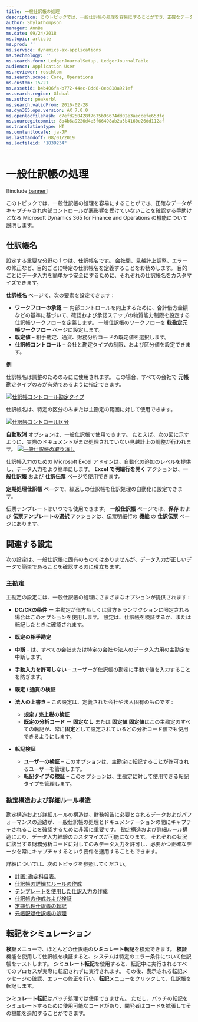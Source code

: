 ```yaml
---
title: 一般仕訳帳の処理
description: このトピックでは、一般仕訳帳の処理を容易にすることができ、正確なデータがキャプチャされ内部コントロールが悪影響を受けていないことを確認する手助けとなる Microsoft Dynamics 365 for Finance and Operations の機能について説明します。
author: ShylaThompson
manager: AnnBe
ms.date: 09/24/2018
ms.topic: article
ms.prod: ''
ms.service: dynamics-ax-applications
ms.technology: ''
ms.search.form: LedgerJournalSetup, LedgerJournalTable
audience: Application User
ms.reviewer: roschlom
ms.search.scope: Core, Operations
ms.custom: 15721
ms.assetid: b4b406fa-b772-44ec-8dd8-8eb818a921ef
ms.search.region: Global
ms.author: peakerbl
ms.search.validFrom: 2016-02-28
ms.dyn365.ops.version: AX 7.0.0
ms.openlocfilehash: d7efd250428f7675b96674dd02e3aeccefe653fe
ms.sourcegitcommit: 8b4b6a9226d4e5f66498ab2a5b4160e26dd112af
ms.translationtype: HT
ms.contentlocale: ja-JP
ms.lasthandoff: 08/01/2019
ms.locfileid: "1839234"
---
```

# <a name="general-journal-processing"></a>一般仕訳帳の処理

[!include [banner](../includes/banner.md)]

このトピックでは、一般仕訳帳の処理を容易にすることができ、正確なデータがキャプチャされ内部コントロールが悪影響を受けていないことを確認する手助けとなる Microsoft Dynamics 365 for Finance and Operations の機能について説明します。  

## <a name="journal-names"></a>仕訳帳名

設定する重要な分野の 1 つは、仕訳帳名です。 会社間、見越計上調整、エラーの修正など、目的ごとに特定の仕訳帳名を定義することをお勧めします。 目的ごとにデータ入力を簡単かつ安全にするために、それぞれの仕訳帳名をカスタマイズできます。 

**仕訳帳名** ページで、次の要素を設定できます :

-   **ワークフローの承認** ー 内部コントロールを向上するために、合計借方金額などの基準に基づいて、確認および承認ステップの物質能力制限を設定する仕訳帳ワークフローを定義します。 一般仕訳帳のワークフローを **総勘定元帳ワークフロー** ページに設定します。
-   **既定値** – 相手勘定、通貨、財務分析コードの既定値を選択します。
-   **仕訳帳コントロール** – 会社と勘定タイプの制限、および区分値を設定できます。 

**例**

仕訳帳名は調整のためのみにに使用されます。 この場合、すべての会社で **元帳** 勘定タイプのみが有効であるように指定できます。 

[![仕訳帳コントロール勘定タイプ](./media/journal-control-account-types1.png)](./media/journal-control-account-types1.png)

仕訳帳名は、特定の区分のみまたは主勘定の範囲に対して使用できます。 

[![仕訳帳コントロール区分](./media/journal-control-segment1.png)](./media/journal-control-segment1.png)

**自動取消** オプションは、一般仕訳帳で使用できます。 たとえば、次の図に示すように、実際のドキュメントがまだ処理されていない見越計上の調整が行われます。
[![一般仕訳帳の取り消し](./media/general-journal-reversing1.png)](./media/general-journal-reversing1.png) 

仕訳帳入力のための Microsoft Excel アドインは、自動化の追加のレベルを提供し、データ入力をより簡単にします。 **Excel で明細行を開く** アクションは、**一般仕訳帳** および **仕訳伝票** ページで使用できます。 

**定期処理仕訳帳** ページで、繰返しの仕訳帳を仕訳処理の自動化に設定できます。 

伝票テンプレートはいつでも使用できます。 **一般仕訳帳** ページでは、**保存** および **伝票テンプレートの選択** アクションは、伝票明細行の **機能** の **仕訳伝票** ページにあります。

## <a name="related-setup"></a>関連する設定
次の設定は、一般仕訳帳に固有のものではありませんが、データ入力が正しいデータで簡単であることを確認するのに役立ちます。

### <a name="main-account"></a>主勘定

主勘定の設定には、一般仕訳帳の処理にさまざまなオプションが提供されます :

-   **DC/CRの条件** ー 主勘定が借方もしくは貸方トランザクションに限定される場合はこのオプションを使用します。 設定は、仕訳帳を検証するか、または転記したときに確認されます。

-   **既定の相手勘定**
-   **中断** – は、すべての会社または特定の会社や法人のデータ入力用の主勘定を中断します。
-   **手動入力を許可しない** – ユーザーが仕訳帳の勘定に手動で値を入力することを防ぎます。
-   **既定 / 通貨の検証**
-   **法人の上書き** – この設定は、定義された会社や法人固有のものです :
    -   **規定 / 売上税の検証**
    -   **既定の分析コード** ー **固定なし** または **固定値** **固定値**はこの主勘定のすべての転記が、常に**固定**として設定されているどの分析コード値でも使用できるようにします。
-   **転記検証**
    -   **ユーザーの検証** – このオプションは、主勘定に転記することが許可されるユーザーを管理します。
    -   **転記タイプの検証** – このオプションは、主勘定に対して使用できる転記タイプを管理します。

### <a name="accounting-structures-and-advanced-rules-structures"></a>勘定構造および詳細ルール構造

勘定構造および詳細ルールの構造は、財務報告に必要とされるデータおよびパフォーマンスの追跡が、一般仕訳帳の処理とドキュメンテーションの間にキャプチャされることを確認するために非常に重要です。 勘定構造および詳細ルール構造により、データ入力経験のカスタマイズが可能になります。 それぞれの状況に該当する財務分析コードに対してのみデータ入力を許可し、必要かつ正確なデータを常にキャプチャするという要件を適用することもできます。

詳細については、次のトピックを参照してください。
- [計画: 勘定科目表](plan-chart-of-accounts.md)。 
- [仕訳帳の詳細なルールの作成](tasks/create-advanced-rules-journals.md)
- [テンプレートを使用した仕訳入力の作成](tasks/create-journal-entry-template.md)
- [仕訳帳の作成および検証](tasks/create-validate-journals.md)
- [定期処理仕訳帳の転記](tasks/post-periodic-journals.md)
- [元帳配賦仕訳帳の処理](tasks/process-ledger-allocation-journal.md)

## <a name="simulate-posting"></a>転記をシミュレーション
**検証**メニューで、ほとんどの仕訳帳の**シミュレート転記**を検索できます。 **検証**機能を使用して仕訳帳を検証すると、システムは特定のエラー条件について仕訳帳をテストします。 **シミュレート転記**を使用すると、転記中に実行されるすべてのプロセスが実際に転記されずに実行されます。 その後、表示される転記メッセージの確認、エラーの修正を行い、**転記**メニューをクリックして、仕訳帳を転記します。 

**シミュレート転記**はバッチ処理では使用できません。 ただし、バッチの転記をシミュレートするために使用可能なコードがあり、開発者はコードを拡張してその機能を追加することができます。  
